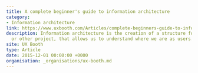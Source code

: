 ```yaml
---
title: A complete beginner's guide to information architecture
category:
- Information architecture
link: https://www.uxbooth.com/Articles/complete-beginners-guide-to-information-architecture/
description: Information architecture is the creation of a structure for a website, application,
  or other project, that allows us to understand where we are as users.
site: UX Booth
type: Article
date: 2015-12-01 00:00:00 +0000
organisation: _organisations/ux-booth.md
---
```

